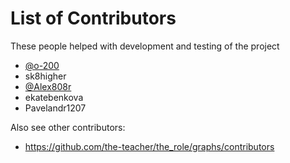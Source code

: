 # List of Contributors

These people helped with development and testing of the project

- [@o-200](https://github.com/o-200)
- sk8higher
- [@Alex808r](https://github.com/Alex808r)
- ekatebenkova
- Pavelandr1207

Also see other contributors:

- https://github.com/the-teacher/the_role/graphs/contributors
